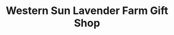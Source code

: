 ---
title: "Western Sun Lavender Farm Gift Shop"
url: /coupeville/western-sun-lavender-farm-gift-shop/
shop: gift
---